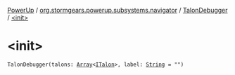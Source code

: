 [PowerUp](../../index.md) / [org.stormgears.powerup.subsystems.navigator](../index.md) / [TalonDebugger](index.md) / [&lt;init&gt;](./-init-.md)

# &lt;init&gt;

`TalonDebugger(talons: `[`Array`](https://kotlinlang.org/api/latest/jvm/stdlib/kotlin/-array/index.html)`<`[`ITalon`](../../org.stormgears.utils.talons/-i-talon/index.md)`>, label: `[`String`](https://kotlinlang.org/api/latest/jvm/stdlib/kotlin/-string/index.html)` = "")`